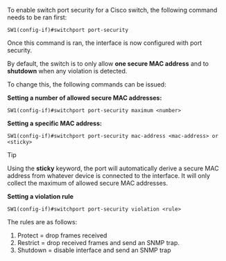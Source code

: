 To enable switch port security for a Cisco switch, the following command needs to be ran first:
```
SW1(config-if)#switchport port-security
```

Once this command is ran, the interface is now configured with port security. 

By default, the switch is to only allow **one secure MAC address** and to **shutdown** when any violation is detected. 

To change this, the following commands can be issued:

**Setting a number of allowed secure MAC addresses:**
```
SW1(config-if)#switchport port-security maximum <number>
```

**Setting a specific MAC address:**
```
SW1(config-if)#switchport port-security mac-address <mac-address> or <sticky>
```

>[!tip]
>Using the **sticky** keyword, the port will automatically derive a secure MAC address from whatever device is connected to the interface. It will only collect the maximum of allowed secure MAC addresses.

**Setting a violation rule**
```
SW1(config-if)#switchport port-security violation <rule>
```

The rules are as follows:
1. Protect = drop frames received
2. Restrict = drop received frames and send an SNMP trap.
3. Shutdown = disable interface and send an SNMP trap